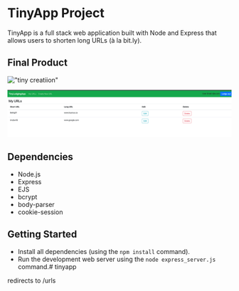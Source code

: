 
# TinyApp Project

TinyApp is a full stack web application built with Node and Express that allows users to shorten long URLs (à la bit.ly).

## Final Product

!["tiny creatiion"](https://github.com/CrabAppleTree1/tinyapp/blob/feature/user-registration/pics/1.png)

!["users tiny urls"](https://github.com/CrabAppleTree1/tinyapp/blob/main/pics/2.png)

## Dependencies

- Node.js
- Express
- EJS
- bcrypt
- body-parser
- cookie-session

## Getting Started

- Install all dependencies (using the `npm install` command).
- Run the development web server using the `node express_server.js` command.# tinyapp

redirects to /urls

